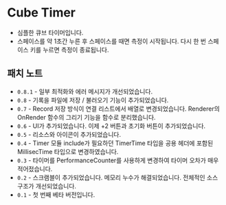# Cube Timer
- 심플한 큐브 타이머입니다.
- 스페이스를 약 1초간 누른 후 스페이스를 때면 측정이 시작됩니다. 다시 한 번 스페이스 키를 누르면 측정이 종료됩니다.

## 패치 노트
- `0.8.1` - 일부 최적화와 에러 메시지가 개선되었습니다.
- `0.8` - 기록을 파일에 저장 / 불러오기 기능이 추가되었습니다.
- `0.7` - Record 저장 방식이 연결 리스트에서 배열로 변경되었습니다. Renderer의 OnRender 함수의 그리기 기능을 함수로 분리했습니다.
- `0.6` - UI가 추가되었습니다. 이제 +2 버튼과 초기화 버튼이 추가되었습니다.
- `0.5` - 리소스와 아이콘이 추가되었습니다.
- `0.4` - Timer 모듈 include가 필요하던 TimerTime 타입을 공용 헤더에 포함된 MillisecTime 타입으로 변경하였습니다.
- `0.3` - 타이머를 PerformanceCounter를 사용하게 변경하여 타이머 오차가 매우 적어젔습니다.
- `0.2` - 스크램블이 추가되었습니다. 메모리 누수가 해결되었습니다. 전체적인 소스 구조가 개선되었습니다.
- `0.1` - 첫 번째 베타 버전입니다.
